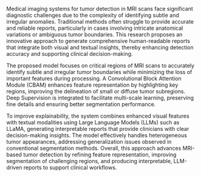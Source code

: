 Medical imaging systems for tumor detection in MRI scans face significant diagnostic challenges due to the complexity of identifying subtle and irregular anomalies. Traditional methods often struggle to provide accurate and reliable reports, particularly in cases involving intricate anatomical variations or ambiguous tumor boundaries. This research proposes an innovative approach to generate comprehensive human-readable reports that integrate both visual and textual insights, thereby enhancing detection accuracy and supporting clinical decision-making.

The proposed model focuses on critical regions of MRI scans to accurately identify subtle and irregular tumor boundaries while minimizing the loss of important features during processing. A Convolutional Block Attention Module (CBAM) enhances feature representation by highlighting key regions, improving the delineation of small or diffuse tumor subregions. Deep Supervision is integrated to facilitate multi-scale learning, preserving fine details and ensuring better segmentation performance.

To improve explainability, the system combines enhanced visual features with textual modalities using Large Language Models (LLMs) such as LLaMA, generating interpretable reports that provide clinicians with clear decision-making insights. The model effectively handles heterogeneous tumor appearances, addressing generalization issues observed in conventional segmentation methods. Overall, this approach advances MRI-based tumor detection by refining feature representation, improving segmentation of challenging regions, and producing interpretable, LLM-driven reports to support clinical workflows.